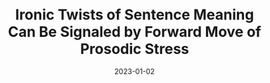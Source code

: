 ---
title: "Ironic Twists of Sentence Meaning Can Be Signaled by Forward Move of Prosodic Stress"
collection: publications
permalink: /publication/2023_ironic-twists-of-sentence-meaning-can-be-signaled-
date: 2023-01-02
year: 2023
venue: 'Journal of Experimental Psychology: General'
authors: 'Larrouy-Maestri P, Kegel V, Schlotz W, van Rijn P, Menninghaus W, Poeppel D'
number: '201'
citation: 'Larrouy-Maestri P, Kegel V, Schlotz W, van Rijn P, Menninghaus W, Poeppel D (2023). Ironic Twists of Sentence Meaning Can Be Signaled by Forward Move of Prosodic Stress. Journal of Experimental Psychology: General.'
category: 'article'
---